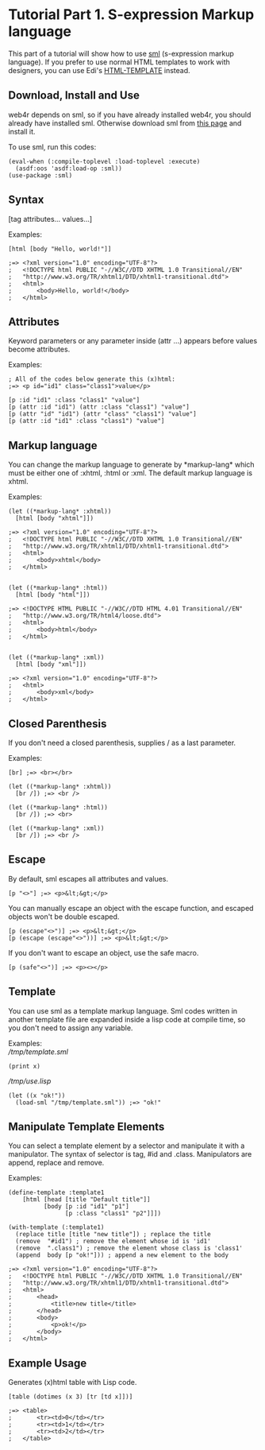 Tutorial Part 1. S-expression Markup language
==============================================
This part of a tutorial will show how to use [sml](http://github.com/tomoyuki28jp/sml/) (s-expression markup language). If you prefer to use normal HTML templates to work with designers, you can use Edi's [HTML-TEMPLATE](http://www.weitz.de/html-template/) instead.

Download, Install and Use
--------------------------
web4r depends on sml, so if you have already installed web4r, you should already have installed sml. Otherwise download sml from [this page](https://github.com/tomoyuki28jp/sml) and install it.

To use sml, run this codes:

    (eval-when (:compile-toplevel :load-toplevel :execute)
      (asdf:oos 'asdf:load-op :sml))
    (use-package :sml)

Syntax
-------
[tag attributes... values...]

Examples:

    [html [body "Hello, world!"]]

    ;=> <?xml version="1.0" encoding="UTF-8"?>
    ;   <!DOCTYPE html PUBLIC "-//W3C//DTD XHTML 1.0 Transitional//EN"
    ;   "http://www.w3.org/TR/xhtml1/DTD/xhtml1-transitional.dtd">
    ;   <html>
    ;       <body>Hello, world!</body>
    ;   </html>

Attributes
-----------
Keyword parameters or any parameter inside (attr ...) appears before values become attributes.

Examples:

    ; All of the codes below generate this (x)html:
    ;=> <p id="id1" class="class1">value</p>
    
    [p :id "id1" :class "class1" "value"]
    [p (attr :id "id1") (attr :class "class1") "value"]
    [p (attr "id" "id1") (attr "class" "class1") "value"]
    [p (attr :id "id1" :class "class1") "value"]
    
Markup language
----------------
You can change the markup language to generate by \*markup-lang\* which must be either one of :xhtml, :html or :xml. The default markup language is xhtml.

Examples:

    (let ((*markup-lang* :xhtml))
      [html [body "xhtml"]])

    ;=> <?xml version="1.0" encoding="UTF-8"?>
    ;   <!DOCTYPE html PUBLIC "-//W3C//DTD XHTML 1.0 Transitional//EN"
    ;   "http://www.w3.org/TR/xhtml1/DTD/xhtml1-transitional.dtd">
    ;   <html>
    ;       <body>xhtml</body>
    ;   </html>


    (let ((*markup-lang* :html))
      [html [body "html"]])      

    ;=> <!DOCTYPE HTML PUBLIC "-//W3C//DTD HTML 4.01 Transitional//EN"
    ;   "http://www.w3.org/TR/html4/loose.dtd">
    ;   <html>
    ;       <body>html</body>
    ;   </html>


    (let ((*markup-lang* :xml))
      [html [body "xml"]])

    ;=> <?xml version="1.0" encoding="UTF-8"?>
    ;   <html>
    ;       <body>xml</body>
    ;   </html>

Closed Parenthesis
-------------------
If you don't need a closed parenthesis, supplies / as a last parameter.

Examples:

    [br] ;=> <br></br>

    (let ((*markup-lang* :xhtml))
      [br /]) ;=> <br />

    (let ((*markup-lang* :html))
      [br /]) ;=> <br>

    (let ((*markup-lang* :xml))
      [br /]) ;=> <br />

Escape
-------
By default, sml escapes all attributes and values.

    [p "<>"] ;=> <p>&lt;&gt;</p>

You can manually escape an object with the escape function, and escaped objects won't be double escaped.

    [p (escape"<>")] ;=> <p>&lt;&gt;</p>
    [p (escape (escape"<>"))] ;=> <p>&lt;&gt;</p>

If you don't want to escape an object, use the safe macro.

    [p (safe"<>")] ;=> <p><></p>

Template
---------
You can use sml as a template markup language. Sml codes written in another template file are expanded inside a lisp code at compile time, so you don't need to assign any variable.

Examples:  
*/tmp/template.sml*

    (print x)

*/tmp/use.lisp*

    (let ((x "ok!"))
      (load-sml "/tmp/template.sml")) ;=> "ok!"

Manipulate Template Elements
-----------------------------
You can select a template element by a selector and manipulate it with a manipulator. The syntax of selector is tag, #id and .class. Manipulators are append, replace and remove.

Examples:

    (define-template :template1
        [html [head [title "Default title"]]
              [body [p :id "id1" "p1"]
                    [p :class "class1" "p2"]]])
    
    (with-template (:template1)
      (replace title [title "new title"]) ; replace the title
      (remove  "#id1") ; remove the element whose id is 'id1'
      (remove  ".class1") ; remove the element whose class is 'class1'
      (append  body [p "ok!"])) ; append a new element to the body

    ;=> <?xml version="1.0" encoding="UTF-8"?>
    ;   <!DOCTYPE html PUBLIC "-//W3C//DTD XHTML 1.0 Transitional//EN"
    ;   "http://www.w3.org/TR/xhtml1/DTD/xhtml1-transitional.dtd">
    ;   <html>
    ;       <head>
    ;           <title>new title</title>
    ;       </head>
    ;       <body>
    ;           <p>ok!</p>
    ;       </body>
    ;   </html>

Example Usage
--------------

Generates (x)html table with Lisp code.

    [table (dotimes (x 3) [tr [td x]])]

    ;=> <table>
    ;       <tr><td>0</td></tr>
    ;       <tr><td>1</td></tr>
    ;       <tr><td>2</td></tr>
    ;   </table>    

